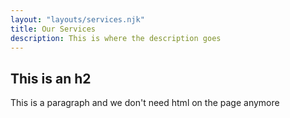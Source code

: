 ```yaml
---
layout: "layouts/services.njk"
title: Our Services
description: This is where the description goes
---
```


## This is an h2

This is a paragraph and we don't need html on the page anymore